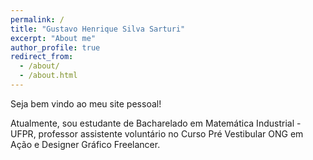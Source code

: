 ```yaml
---
permalink: /
title: "Gustavo Henrique Silva Sarturi"
excerpt: "About me"
author_profile: true
redirect_from: 
  - /about/
  - /about.html
---
```

<p>Seja bem vindo ao meu site pessoal!</p>

<p>Atualmente, sou estudante de Bacharelado em Matemática Industrial - UFPR, professor assistente voluntário no Curso
Pré Vestibular ONG em Ação e Designer Gráfico Freelancer.</p>
